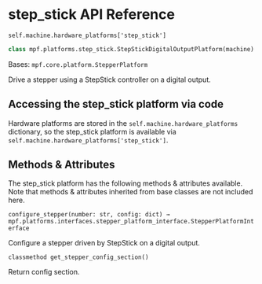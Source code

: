 # step_stick API Reference

`self.machine.hardware_platforms['step_stick']`

``` python
class mpf.platforms.step_stick.StepStickDigitalOutputPlatform(machine)
```

Bases: `mpf.core.platform.StepperPlatform`

Drive a stepper using a StepStick controller on a digital output.

## Accessing the step_stick platform via code

Hardware platforms are stored in the `self.machine.hardware_platforms` dictionary, so the step_stick platform is available via `self.machine.hardware_platforms['step_stick']`.

## Methods & Attributes

The step_stick platform has the following methods & attributes available. Note that methods & attributes inherited from base classes are not included here.

`configure_stepper(number: str, config: dict) → mpf.platforms.interfaces.stepper_platform_interface.StepperPlatformInterface`

Configure a stepper driven by StepStick on a digital output.

`classmethod get_stepper_config_section()`

Return config section.
